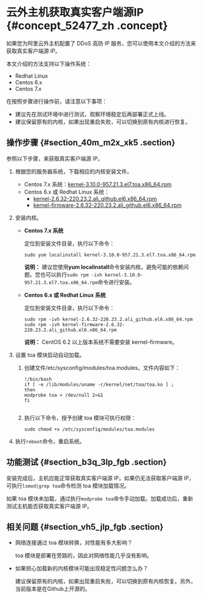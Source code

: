 # 云外主机获取真实客户端源IP {#concept_52477_zh .concept}

如果您为阿里云外主机配置了 DDoS 高防 IP 服务，您可以使用本文介绍的方法来获取真实客户端源 IP。

本文介绍的方法支持以下操作系统：

-   Redhat Linux
-   Centos 6.x
-   Centos 7.x

在按照步骤进行操作前，请注意以下事项：

-   建议先在测试环境中进行测试，观察环境稳定后再部署正式上线。
-   建议保留原有的内核，如果出现重启失败，可以切换到原有内核进行恢复。

## 操作步骤 {#section_40m_m2x_xk5 .section}

参照以下步骤，来获取真实客户端源 IP。

1.  根据您的服务器系统，下载相应的内核安装文件。
    -   Centos 7.x 系统：[kernel-3.10.0-957.21.3.el7.toa.x86\_64.rpm](http://docs-aliyun.cn-hangzhou.oss.aliyun-inc.com/assets/attach/44520/intl_en/1565937758425/kernel-3.10.0-957.21.3.el7.toa.x86_64.rpm)
    -   Centos 6.x 或 Redhat Linux 系统：
        -   [kernel-2.6.32-220.23.2.ali\_github.el6.x86\_64.rpm](http://docs-aliyun.cn-hangzhou.oss.aliyun-inc.com/assets/attach/52477/cn_zh/1491917761209/kernel-2.6.32-220.23.2.ali_github.el6.x86_64.rpm)
        -   [kernel-firmware-2.6.32-220.23.2.ali\_github.el6.x86\_64.rpm](http://docs-aliyun.cn-hangzhou.oss.aliyun-inc.com/assets/attach/52477/cn_zh/1491917803344/kernel-firmware-2.6.32-220.23.2.ali_github.el6.x86_64.rpm)
2.  安装内核。
    -   **Centos 7.x 系统** 

        定位到安装文件目录，执行以下命令：

        ``` {#codeblock_i27_lla_lwg}
        sudo yum localinstall kernel-3.10.0-957.21.3.el7.toa.x86_64.rpm
        ```

        **说明：** 建议您使用**yum localinstall**命令安装内核，避免可能的依赖问题。您也可以执行`sudo rpm -ivh kernel-3.10.0-957.21.3.el7.toa.x86_64.rpm`命令进行安装。

    -   **Centos 6.x 或 Redhat Linux 系统** 

        定位到安装文件目录，执行以下命令：

        ``` {#codeblock_tfp_f1l_8ll}
        sudo rpm -ivh kernel-2.6.32-220.23.2.ali_github.el6.x86_64.rpm
        sudo rpm -ivh kernel-firmware-2.6.32-220.23.2.ali_github.el6.x86_64.rpm
        ```

        **说明：** CentOS 6.2 以上版本系统不需要安装 kernel-firmware。

3.  设置 toa 模块启动自动加载。
    1.  创建文件/etc/sysconfig/modules/toa.modules，文件内容如下：

        ``` {#codeblock_ty7_r2g_yj6}
        !/bin/bash
        if [ -e /lib/modules/uname -r/kernel/net/toa/toa.ko ] ;
        then 
        modprobe toa > /dev/null 2>&1
        fi
        							
        ```

    2.  执行以下命令，授予创建 toa 模块可执行权限：

        ``` {#codeblock_x6u_k5s_bhd}
        sudo chmod +x /etc/sysconfig/modules/toa.modules
        ```

4.  执行`reboot`命令，重启系统。

## 功能测试 {#section_b3q_3lp_fgb .section}

安装完成后，主机应能正常获取真实客户端源 IP。如果仍无法获取客户端源 IP，可执行`lsmod|grep toa`命令检测 toa 模块加载情况。

如果 toa 模块未加载，通过执行`modprobe toa`命令手动加载。加载成功后，重新测试主机能否获取真实客户端源 IP。

## 相关问题 {#section_vh5_jlp_fgb .section}

-   网络连接通过 toa 模块转换，对性能有多大影响？

    toa 模块是部署在旁路的，因此对网络性能几乎没有影响。

-   如果担心加载新的内核模块可能出现稳定性问题怎么办？

    建议保留原有的内核，如果出现重启失败，可以切换到原有内核恢复。另外，当前版本是在Github上开源的。


